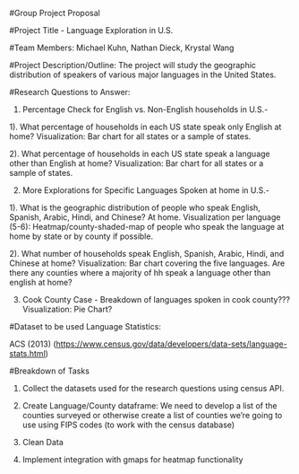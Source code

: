 #Group Project Proposal

#Project Title - Language Exploration in U.S.

#Team Members: Michael Kuhn, Nathan Dieck, Krystal Wang

#Project Description/Outline: The project will study the geographic distribution of speakers of various major languages in the United States.

#Research Questions to Answer:

1. Percentage Check for English vs. Non-English households in U.S.- 

1). What percentage of households in each US state speak only English at home? Visualization: Bar chart for all states or a sample of states. 

2). What percentage of households in each US state speak a language other than English at home? Visualization: Bar chart for all states or a sample of states.

2. More Explorations for Specific Languages Spoken at home in U.S.- 

1). What is the geographic distribution of people who speak English, Spanish, Arabic, Hindi, and Chinese? At home. Visualization per language (5-6): Heatmap/county-shaded-map of people who speak the language at home by state or by county if possible.


2). What number of households speak English, Spanish, Arabic, Hindi, and Chinese at home?
Visualization: Bar chart covering the five languages. Are there any counties where a majority of hh speak a language other than english at home?

3. Cook County Case - Breakdown of languages spoken in cook county??? Visualization: Pie Chart?


#Dataset to be used Language Statistics: 

ACS (2013) (https://www.census.gov/data/developers/data-sets/language-stats.html)

#Breakdown of Tasks 

1. Collect the datasets used for the research questions using census API. 

2. Create Language/County dataframe: We need to develop a list of the counties surveyed or otherwise create a list of counties we’re going to use using FIPS codes (to work with the census database) 

3. Clean Data 

4. Implement integration with gmaps for heatmap functionality
